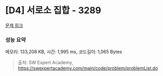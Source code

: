 # [D4] 서로소 집합 - 3289 

[문제 링크](https://swexpertacademy.com/main/code/problem/problemDetail.do?contestProbId=AWBJKA6qr2oDFAWr) 

### 성능 요약

메모리: 133,208 KB, 시간: 1,995 ms, 코드길이: 1,065 Bytes



> 출처: SW Expert Academy, https://swexpertacademy.com/main/code/problem/problemList.do